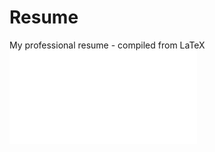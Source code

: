 # Resume
My professional resume - compiled from LaTeX
![Gabriel Madigan's resume](GabrielMadiganResume.pdf)
